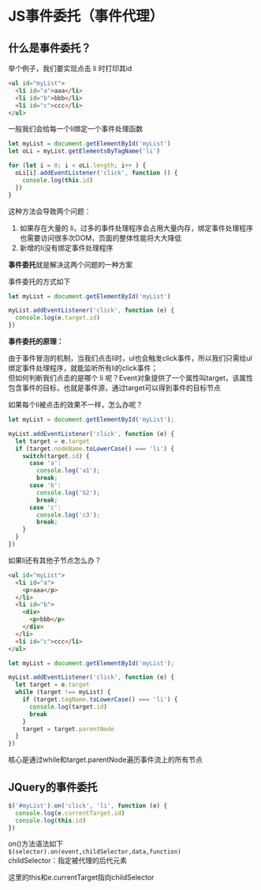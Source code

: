 # JS事件委托（事件代理）

## 什么是事件委托？

举个例子，我们要实现点击 li 时打印其id 
```html
<ul id="myList">
  <li id="a">aaa</li>
  <li id="b">bbb</li>
  <li id="c">ccc</li>
</ul>
```

一般我们会给每一个li绑定一个事件处理函数

```javascript
let myList = document.getElementById('myList')
let oLi = myList.getElementsByTagName('li')

for (let i = 0; i < oLi.length; i++ ) {
  oLi[i].addEventListener('click', function () {
    console.log(this.id)
  })
}
```

这种方法会导致两个问题：
1. 如果存在大量的 li，过多的事件处理程序会占用大量内存，绑定事件处理程序也需要访问很多次DOM，页面的整体性能将大大降低
2. 新增的li没有绑定事件处理程序

**事件委托**就是解决这两个问题的一种方案

事件委托的方式如下
```javascript
let myList = document.getElementById('myList')

myList.addEventListener('click', function (e) {
  console.log(e.target.id)
})
```

**事件委托的原理：**  

由于事件冒泡的机制，当我们点击li时，ul也会触发click事件，所以我们只需给ul绑定事件处理程序，就能监听所有li的click事件；  
但如何判断我们点击的是哪个 li 呢？Event对象提供了一个属性叫target，该属性包含事件的目标，也就是事件源，通过target可以得到事件的目标节点  

如果每个li被点击的效果不一样，怎么办呢？
```javascript
let myList = document.getElementById('myList');

myList.addEventListener('click', function (e) {
  let target = e.target
  if (target.nodeName.toLowerCase() === 'li') {
    switch(target.id) {
      case 'a': 
        console.log('a1');
        break;
      case 'b': 
        console.log('b2');
        break;
      case 'c': 
        console.log('c3');
        break;
    }
  }
})
```

如果li还有其他子节点怎么办？
```html
<ul id="myList">
  <li id="a">
    <p>aaa</p>
  </li>
  <li id="b">
    <div>
      <p>bbb</p>
    </div>
  </li>
  <li id="c">ccc</li>
</ul>
```

```javascript
let myList = document.getElementById('myList');

myList.addEventListener('click', function (e) {
  let target = e.target
  while (target !== myList) {
    if (target.tagName.toLowerCase() === 'li') {
      console.log(target.id)
      break
    }
    target = target.parentNode
  }
})
```
核心是通过while和target.parentNode遍历事件流上的所有节点

## JQuery的事件委托
```javascript
$('#myList').on('click', 'li', function (e) {
  console.log(e.currentTarget.id)
  console.log(this.id)
})
```
on()方法语法如下  
`$(selector).on(event,childSelector,data,function)`  
childSelector：指定被代理的后代元素

这里的this和e.currentTarget指向childSelector